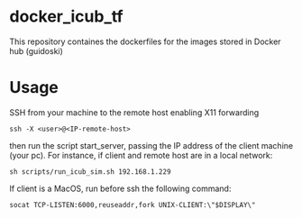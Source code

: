 # docker_icub_tf
This repository containes the dockerfiles for the images stored in Docker hub (guidoski)

# Usage

SSH from your machine to the remote host enabling X11 forwarding

```
ssh -X <user>@<IP-remote-host>
```

then run the script start_server, passing the IP address of the client machine (your pc).
For instance, if client and remote host are in a local network:

```
sh scripts/run_icub_sim.sh 192.168.1.229
````

If client is a MacOS, run before ssh the following command:

```
socat TCP-LISTEN:6000,reuseaddr,fork UNIX-CLIENT:\"$DISPLAY\"
```
